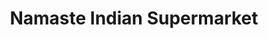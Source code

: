 ---
title: "Namaste Indian Supermarket"
url: /kingston/namaste-indian-supermarket/
shop: Supermarkt
---